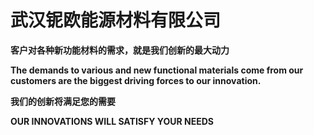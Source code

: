 # 武汉铌欧能源材料有限公司

**客户对各种新功能材料的需求，就是我们创新的最大动力**

**The demands to various and new functional materials come from our customers are the biggest driving forces to our innovation.**

**我们的创新将满足您的需要**

**OUR INNOVATIONS WILL SATISFY YOUR NEEDS**
